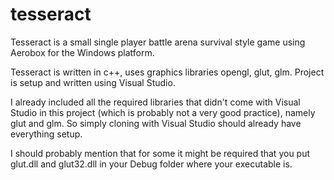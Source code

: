 # tesseract

Tesseract is a small single player battle arena survival style game using Aerobox for the Windows platform.

Tesseract is written in c++, uses graphics libraries opengl, glut, glm.
Project is setup and written using Visual Studio.

I already included all the required libraries that didn't come with Visual Studio in this project
(which is probably not a very good practice),
namely glut and glm.
So simply cloning with Visual Studio should already have everything setup.

I should probably mention that for some it might be required that you put glut.dll and glut32.dll in your Debug folder
where your executable is.
